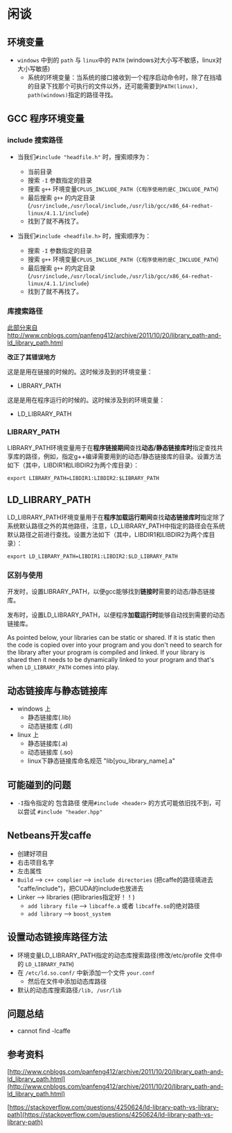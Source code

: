 # 闲谈

## 环境变量

* `windows` 中到的 `path` 与 `linux`中的 `PATH` (windows对大小写不敏感，linux对大小写敏感)
  * 系统的环境变量：当系统的接口接收到一个程序启动命令时，除了在挡墙的目录下找那个可执行的文件以外，还可能需要到`PATH(linux), path(windows)`指定的路径寻找。

## GCC 程序环境变量

### include 搜索路径

* 当我们`#include "headfile.h"` 时，搜索顺序为：
  * 当前目录
  * 搜索 `-I` 参数指定的目录
  * 搜索 `g++` 环境变量`CPLUS_INCLUDE_PATH`（`C程序使用的是C_INCLUDE_PATH`）
  * 最后搜索 `g++` 的内定目录 (`/usr/include,/usr/local/include,/usr/lib/gcc/x86_64-redhat-linux/4.1.1/include`)
  * 找到了就不再找了。


* 当我们`#include <headfile.h>` 时，搜索顺序为：
  * 搜索 `-I` 参数指定的目录
  * 搜索 `g++` 环境变量`CPLUS_INCLUDE_PATH`（`C程序使用的是C_INCLUDE_PATH`）
  * 最后搜索 `g++` 的内定目录 (`/usr/include,/usr/local/include,/usr/lib/gcc/x86_64-redhat-linux/4.1.1/include`)
  * 找到了就不再找了。



### 库搜索路径

[此部分来自http://www.cnblogs.com/panfeng412/archive/2011/10/20/library_path-and-ld_library_path.html ](http://www.cnblogs.com/panfeng412/archive/2011/10/20/library_path-and-ld_library_path.html)

**改正了其错误地方**

这是是用在链接的时候的。这时候涉及到的环境变量：

* LIBRARY_PATH

这是是用在程序运行的时候的。这时候涉及到的环境变量：

* LD_LIBRARY_PATH

### LIBRARY_PATH

LIBRARY_PATH环境变量用于在**程序链接期间**查找**动态/静态链接库时**指定查找共享库的路径，例如，指定g++编译需要用到的动态/静态链接库的目录。设置方法如下（其中，LIBDIR1和LIBDIR2为两个库目录）：

```shell
export LIBRARY_PATH=LIBDIR1:LIBDIR2:$LIBRARY_PATH
```



## LD_LIBRARY_PATH

LD_LIBRARY_PATH环境变量用于在**程序加载运行期间**查找**动态链接库时**指定除了系统默认路径之外的其他路径，注意，LD_LIBRARY_PATH中指定的路径会在系统默认路径之前进行查找。设置方法如下（其中，LIBDIR1和LIBDIR2为两个库目录）：

```shell
export LD_LIBRARY_PATH=LIBDIR1:LIBDIR2:$LD_LIBRARY_PATH
```



### 区别与使用

开发时，设置LIBRARY_PATH，以便gcc能够找到**链接时**需要的动态/静态链接库。

发布时，设置LD_LIBRARY_PATH，以便程序**加载运行时**能够自动找到需要的动态链接库。



As pointed below, your libraries can be static or shared. If it is static then the code is copied over into your program and you don't need to search for the library after your program is compiled and linked. If your library is shared then it needs to be dynamically linked to your program and that's when `LD_LIBRARY_PATH` comes into play.





## 动态链接库与静态链接库

* windows 上
  * 静态链接库(.lib)
  * 动态链接库 (.dll)
* linux 上
  - 静态链接库(.a)
  - 动态链接库 (.so)
  - linux下静态链接库命名规范 "lib[you_library_name].a"

## 可能碰到的问题

* `-I`指令指定的 包含路径 使用`#include <header>` 的方式可能依旧找不到，可以尝试 `#include "header.hpp"` 



## Netbeans开发caffe

* 创建好项目
* 右击项目名字
* 左击属性
* `Build` --> `c++ complier` --> `include directories` (把caffe的路径填进去 "caffe/include")，把CUDA的include也放进去
* Linker --> libraries (把libraries指定好！！)
  * `add library file` --> `libcaffe.a` 或者 `libcaffe.so`的绝对路径
  * `add library`  --> `boost_system`




## 设置动态链接库路径方法

* 环境变量LD_LIBRARY_PATH指定的动态库搜索路径(修改/etc/profile 文件中的 `LD_LIBRARY_PATH`)
* 在 `/etc/ld.so.conf/` 中新添加一个文件 `your.conf`
  * 然后在文件中添加动态库路径
* 默认的动态库搜索路径`/lib, /usr/lib `




## 问题总结

* cannot find -lcaffe

## 参考资料

[http://www.cnblogs.com/panfeng412/archive/2011/10/20/library_path-and-ld_library_path.html](http://www.cnblogs.com/panfeng412/archive/2011/10/20/library_path-and-ld_library_path.html)

[https://stackoverflow.com/questions/4250624/ld-library-path-vs-library-path](https://stackoverflow.com/questions/4250624/ld-library-path-vs-library-path)
